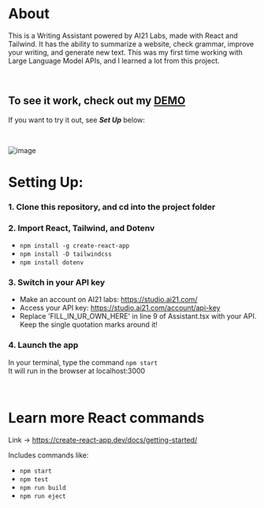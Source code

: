 # About

This is a Writing Assistant powered by AI21 Labs, made with React and Tailwind. It has the ability to summarize a website, check grammar, improve your writing, and generate new text. This was my first time working with Large Language Model APIs, and I learned a lot from this project.

&nbsp;

## To see it work, check out my [DEMO](https://www.youtube.com/watch?v=1dMuJFkYWeI)

If you want to try it out, see ***Set Up*** below:

&nbsp;

![image](https://github.com/Daniel-Lamb/Writing_Assistant_AI/assets/96439440/fa1fb7d2-c3cf-4915-b6df-539d6ade4c7c)
&nbsp;



# Setting Up:

### 1. Clone this repository, and cd into the project folder

### 2. Import React, Tailwind, and Dotenv

- `npm install -g create-react-app`
- `npm install -D tailwindcss`
- `npm install dotenv`

### 3. Switch in your API key
- Make an account on AI21 labs: https://studio.ai21.com/
- Access your API key: https://studio.ai21.com/account/api-key
- Replace 'FILL_IN_UR_OWN_HERE' in line 9 of Assistant.tsx with your API.  Keep the single quotation marks around it!

### 4. Launch the app
In your terminal, type the command `npm start` <br>
It will run in the browser at localhost:3000

&nbsp;


# Learn more React commands
Link -> https://create-react-app.dev/docs/getting-started/

Includes commands like:
- `npm start`
- `npm test`
- `npm run build`
- `npm run eject`
